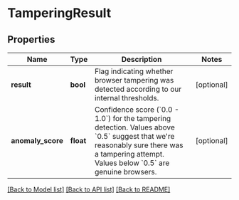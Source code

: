 # TamperingResult

## Properties
Name | Type | Description | Notes
------------ | ------------- | ------------- | -------------
**result** | **bool** | Flag indicating whether browser tampering was detected according to our internal thresholds. | [optional] 
**anomaly_score** | **float** | Confidence score (&#x60;0.0 - 1.0&#x60;) for the tampering detection. Values above &#x60;0.5&#x60; suggest that we&#x27;re reasonably sure there was a tampering attempt. Values below &#x60;0.5&#x60; are genuine browsers. | [optional] 

[[Back to Model list]](../../README.md#documentation-for-models) [[Back to API list]](../../README.md#documentation-for-api-endpoints) [[Back to README]](../../README.md)

